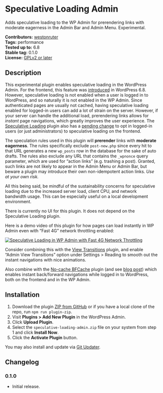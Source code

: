# Speculative Loading Admin

Adds speculative loading to the WP Admin for prerendering links with moderate eagerness in the Admin Bar and Admin Menu. Experimental.

**Contributors:** [westonruter](https://profile.wordpress.org/westonruter)  
**Tags:**         performance  
**Tested up to:** 6.8  
**Stable tag:**   0.1.0  
**License:**      [GPLv2 or later](https://www.gnu.org/licenses/old-licenses/gpl-2.0.html)

## Description

This experimental plugin enables speculative loading in the WordPress Admin. For the frontend, this feature was [introduced](https://make.wordpress.org/core/2025/03/06/speculative-loading-in-6-8/) in WordPress 6.8. However, speculative loading is not enabled when a user is logged in to WordPress, and so naturally it is not enabled in the WP Admin. Since authenticated pages are usually not cached, having speculative loading enabled for logged-in users can add a lot of strain on the server. However, if your server can handle the additional load, prerendering links allows for _instant_ page navigations, which greatly improves the user experience. The [Speculative Loading](https://wordpress.org/plugins/speculation-rules/) plugin also has a [pending change](https://github.com/WordPress/performance/pull/2097) to opt in logged-in users (or just administrators) to speculative loading on the frontend.

The speculation rules used in this plugin will **prerender** links with **moderate eagerness**. The rules specifically exclude `post-new.php` since every hit to that URL generates a new `wp_posts` row in the database for the sake of auto drafts. The rules also exclude any URL that contains the `_wpnonce` query parameter, which are used for “action links” (e.g. trashing a post). Granted, such links are not likely to appear in the Admin Menu or Admin Bar, but beware a plugin may introduce their own non-idempotent action links. _Use at your own risk._

All this being said, be mindful of the sustainability concerns for speculative loading due to the increased server load, client CPU, and network bandwidth usage. This can be especially useful on a local development environment.

There is currently no UI for this plugin. It does not depend on the Speculative Loading plugin.

Here is a demo video of this plugin for how pages can load instantly in WP Admin even with “Fast 4G” network throttling enabled:

[![Speculative Loading in WP Admin with Fast 4G Network Throttling](https://img.youtube.com/vi/41vDiJbApXw/maxresdefault.jpg)](https://youtu.be/41vDiJbApXw)

Consider combining this with the [View Transitions](https://wordpress.org/plugins/view-transitions/) plugin, and enable “Admin View Transitions” option under Settings > Reading to smooth out the instant navigations with nice animations.

Also combine with the [No-cache BFCache](https://wordpress.org/plugins/nocache-bfcache/) plugin (and see [blog post](https://weston.ruter.net/2025/07/23/instant-back-forward-navigations-in-wordpress/)) which enables instant back/forward navigations while logged in to WordPress, both on the frontend and in the WP Admin.

## Installation

1. Download the plugin [ZIP from GitHub](https://github.com/westonruter/speculative-loading-admin/archive/refs/heads/main.zip) or if you have a local clone of the repo, run `npm run plugin-zip`.
2. Visit **Plugins > Add New Plugin** in the WordPress Admin.
3. Click **Upload Plugin**.
4. Select the `speculative-loading-admin.zip` file on your system from step 1 and click **Install Now**.
5. Click the **Activate Plugin** button.

You may also install and update via [Git Updater](https://git-updater.com/).

## Changelog

### 0.1.0

* Initial release.
